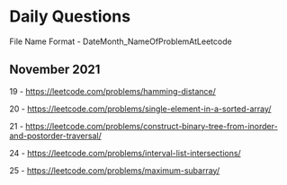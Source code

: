# Daily Questions

File Name Format - DateMonth_NameOfProblemAtLeetcode

## November 2021
19 - https://leetcode.com/problems/hamming-distance/

20 - https://leetcode.com/problems/single-element-in-a-sorted-array/

21 - https://leetcode.com/problems/construct-binary-tree-from-inorder-and-postorder-traversal/

24 - https://leetcode.com/problems/interval-list-intersections/

25 - https://leetcode.com/problems/maximum-subarray/
